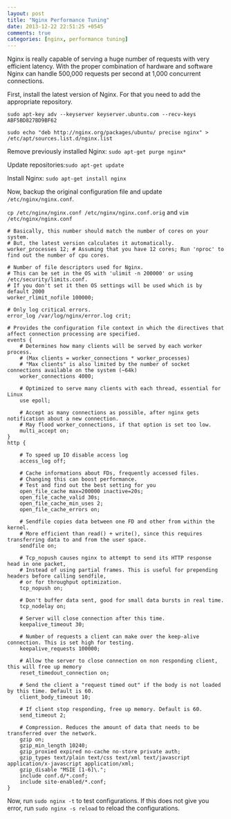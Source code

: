 ```yaml
---
layout: post
title: "Nginx Performance Tuning"
date: 2013-12-22 22:51:25 +0545
comments: true
categories: [nginx, performance tuning]
---
```


Nginx is really capable of serving a huge number of requests with very efficient latency. With the proper combination of hardware and software Nginx can handle 500,000 requests per second at 1,000 concurrent connections.

First, install the latest version of Nginx. For that you need to add the appropriate repository.

`sudo apt-key adv --keyserver keyserver.ubuntu.com --recv-keys ABF5BD827BD9BF62`

`sudo echo "deb http://nginx.org/packages/ubuntu/ precise nginx" > /etc/apt/sources.list.d/nginx.list`

Remove previously installed Nginx: `sudo apt-get purge nginx*`

Update repositories:`sudo apt-get update`

Install Nginx: `sudo apt-get install nginx`

Now, backup the original configuration file and update `/etc/nginx/nginx.conf`.

`cp /etc/nginx/nginx.conf /etc/nginx/nginx.conf.orig` and
`vim /etc/nginx/nginx.conf`

    # Basically, this number should match the number of cores on your system.
    # But, the latest version calculates it automatically.
    worker_processes 12; # Assuming that you have 12 cores; Run 'nproc' to find out the number of cpu cores.

    # Number of file descriptors used for Nginx.
    # This can be set in the OS with 'ulimit -n 200000' or using /etc/security/limits.conf.
    # If you don't set it then OS settings will be used which is by default 2000
    worker_rlimit_nofile 100000;

    # Only log critical errors.
    error_log /var/log/nginx/error.log crit;

    # Provides the configuration file context in which the directives that affect connection processing are specified.
    events {
        # Determines how many clients will be served by each worker process.
        # (Max clients = worker_connections * worker_processes)
        # "Max clients" is also limited by the number of socket connections available on the system (~64k)
        worker_connections 4000;

        # Optimized to serve many clients with each thread, essential for Linux
        use epoll;

        # Accept as many connections as possible, after nginx gets notification about a new connection.
        # May flood worker_connections, if that option is set too low.
        multi_accept on;
    }
    http {

        # To speed up IO disable access log
        access_log off;

        # Cache informations about FDs, frequently accessed files.
        # Changing this can boost performance.
        # Test and find out the best setting for you
        open_file_cache max=200000 inactive=20s;
        open_file_cache_valid 30s;
        open_file_cache_min_uses 2;
        open_file_cache_errors on;

        # Sendfile copies data between one FD and other from within the kernel.
        # More efficient than read() + write(), since this requires transferring data to and from the user space.
        sendfile on;

        # Tcp_nopush causes nginx to attempt to send its HTTP response head in one packet,
        # Instead of using partial frames. This is useful for prepending headers before calling sendfile,
        # or for throughput optimization.
        tcp_nopush on;

        # Don't buffer data sent, good for small data bursts in real time.
        tcp_nodelay on;

        # Server will close connection after this time.
        keepalive_timeout 30;

        # Number of requests a client can make over the keep-alive connection. This is set high for testing.
        keepalive_requests 100000;

        # Allow the server to close connection on non responding client, this will free up memory
        reset_timedout_connection on;

        # Send the client a "request timed out" if the body is not loaded by this time. Default is 60.
        client_body_timeout 10;

        # If client stop responding, free up memory. Default is 60.
        send_timeout 2;

        # Compression. Reduces the amount of data that needs to be transferred over the network.
        gzip on;
        gzip_min_length 10240;
        gzip_proxied expired no-cache no-store private auth;
        gzip_types text/plain text/css text/xml text/javascript application/x-javascript application/xml;
        gzip_disable "MSIE [1-6]\.";
        include conf.d/*.conf;
        include site-enabled/*.conf;
    }


Now, run `sudo nginx -t` to test configurations. If this does not give you error, run `sudo nginx -s reload` to reload the configurations.
